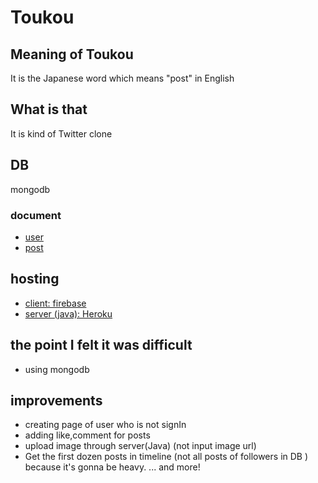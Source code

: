 # Toukou
## Meaning of Toukou
It is the Japanese word which means "post" in English
## What is that
It is kind of Twitter clone 


## DB
 mongodb
### document
- [user](https://github.com/tayu78/Toukou/blob/main/src/main/java/com/tayu/toukou/entity/User.java)
- [post](https://github.com/tayu78/Toukou/blob/main/src/main/java/com/tayu/toukou/entity/Post.java)

## hosting
- [client: firebase](https://tayu-toukou.web.app)
- [server (java): Heroku](https://floating-ravine-24176.herokuapp.com/)

## the point I felt it was difficult
- using mongodb

## improvements
- creating page of user who is not signIn
- adding like,comment for posts
- upload image through server(Java) (not input image url)
- Get the first dozen posts in timeline (not all  posts of followers in DB ) because it's gonna be heavy.
... and more!